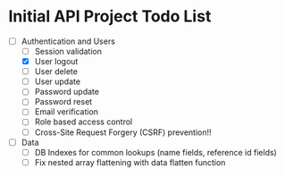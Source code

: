 # Initial API Project Todo List

- [ ] Authentication and Users
  - [ ] Session validation
  - [x] User logout
  - [ ] User delete
  - [ ] User update
  - [ ] Password update
  - [ ] Password reset
  - [ ] Email verification
  - [ ] Role based access control
  - [ ] Cross-Site Request Forgery (CSRF) prevention!!
- [ ] Data
  - [ ] DB Indexes for common lookups (name fields, reference id fields)
  - [ ] Fix nested array flattening with data flatten function
